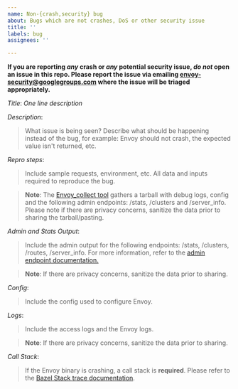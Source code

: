 ```yaml
---
name: Non-{crash,security} bug
about: Bugs which are not crashes, DoS or other security issue
title: ''
labels: bug
assignees: ''

---
```


**If you are reporting *any* crash or *any* potential security issue, *do not*
open an issue in this repo. Please report the issue via emailing
envoy-security@googlegroups.com where the issue will be triaged appropriately.**

*Title*: *One line description*

*Description*:
>What issue is being seen? Describe what should be happening instead of
the bug, for example: Envoy should not crash, the expected value isn't
returned, etc.

*Repro steps*:
> Include sample requests, environment, etc. All data and inputs
required to reproduce the bug.

>**Note**: The [Envoy_collect tool](https://github.com/envoyproxy/envoy/blob/master/tools/envoy_collect/README.md)
gathers a tarball with debug logs, config and the following admin
endpoints: /stats, /clusters and /server_info. Please note if there are
privacy concerns, sanitize the data prior to sharing the tarball/pasting.

*Admin and Stats Output*:
>Include the admin output for the following endpoints: /stats,
/clusters, /routes, /server_info. For more information, refer to the
[admin endpoint documentation.](https://www.envoyproxy.io/docs/envoy/latest/operations/admin)

>**Note**: If there are privacy concerns, sanitize the data prior to
sharing.

*Config*:
>Include the config used to configure Envoy.

*Logs*:
>Include the access logs and the Envoy logs.

>**Note**: If there are privacy concerns, sanitize the data prior to
sharing.

*Call Stack*:
> If the Envoy binary is crashing, a call stack is **required**.
Please refer to the [Bazel Stack trace documentation](https://github.com/envoyproxy/envoy/tree/master/bazel#stack-trace-symbol-resolution).
